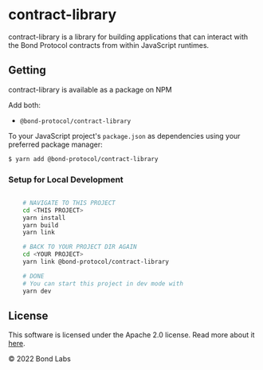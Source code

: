 # contract-library

contract-library is a library for building applications that can interact with the Bond Protocol contracts from within JavaScript runtimes.

## Getting

contract-library is available as a package on NPM

Add both:

- `@bond-protocol/contract-library`

To your JavaScript project's `package.json` as dependencies using your preferred package manager:

```sh
$ yarn add @bond-protocol/contract-library
```

### Setup for Local Development

```sh

    # NAVIGATE TO THIS PROJECT
    cd <THIS PROJECT>
    yarn install
    yarn build
    yarn link

    # BACK TO YOUR PROJECT DIR AGAIN
    cd <YOUR PROJECT>
    yarn link @bond-protocol/contract-library

    # DONE
    # You can start this project in dev mode with
    yarn dev
```

## License

This software is licensed under the Apache 2.0 license. Read more about it [here](./LICENSE).

© 2022 Bond Labs

